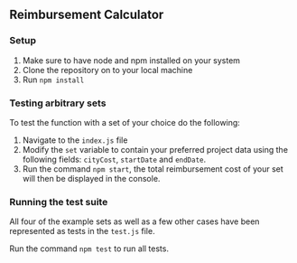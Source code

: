 Reimbursement Calculator
-
### Setup
1. Make sure to have node and npm installed on your system
2. Clone the repository on to your local machine
3. Run `npm install`

### Testing arbitrary sets
To test the function with a set of your choice do the following:
1. Navigate to the `index.js` file
2. Modify the `set` variable to contain your preferred project data using the following fields: `cityCost`, `startDate`
and `endDate`.
3. Run the command `npm start`, the total reimbursement cost of your set will then be displayed in the console.

### Running the test suite
All four of the example sets as well as a few other cases have been represented as tests in the `test.js` file.

Run the command `npm test` to run all tests.

